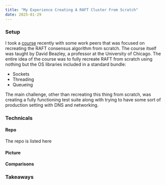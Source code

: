 ```yaml
---
title: "My Experience Creating A RAFT Cluster From Scratch"
date: 2025-01-29
---
```


### Setup
I took a [course](https://www.dabeaz.com/raft.html) recently with some work peers that was focused on recreating the RAFT consensus algorithm from scratch.
The course itself was taught by David Beazley, a professor at the University of Chicago.
The entire idea of the course was to fully recreate RAFT from scratch using nothing but the OS libraries included in a standard bundle:
- Sockets
- Threading
- Queueing

The main challenge, other than recreating this thing from scratch, was creating a fully functioning test suite along with trying to have some sort of production setting with DNS and networking.

### Technicals

#### Repo
The repo is listed here

#### Picture

#### Comparisons

### Takeaways
